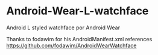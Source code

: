 Android-Wear-L-watchface
========================

Android L styled watchface por Android Wear

Thanks to fodawim for his AndroidManifest.xml references
https://github.com/fodawim/AndroidWearWatchface
